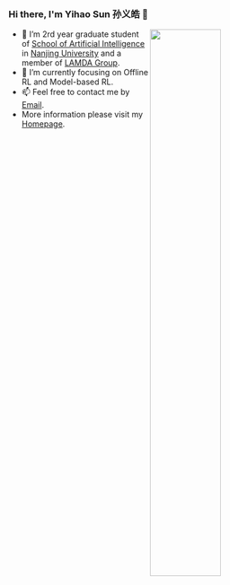 ### Hi there, I'm Yihao Sun 孙义皓 👋

<!--
**yihaosun1124/yihaosun1124** is a ✨ _special_ ✨ repository because its `README.md` (this file) appears on your GitHub profile.
-->

<img align="right" width="50%" src="https://github-readme-stats.vercel.app/api?username=yihaosun1124&show_icons=true">

- 🔭 I’m 2rd year graduate student of [School of Artificial Intelligence](http://ai.nju.edu.cn/) in [Nanjing University](http://www.nju.edu.cn/) and a member of [LAMDA Group](http://www.lamda.nju.edu.cn/CH.MainPage.ashx).
- 🌱 I’m currently focusing on Offline RL and Model-based RL.
- 📫 Feel free to contact me by [Email](sunyh@lamda.nju.edu.cn).
- More information please visit my [Homepage](http://www.lamda.nju.edu.cn/sunyh/).
